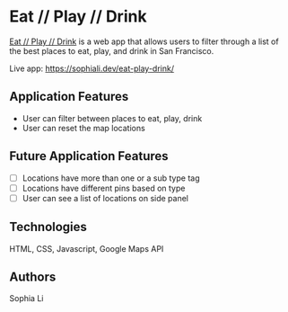 # Eat // Play // Drink
[Eat // Play // Drink](https://sophiali.dev/eat-play-drink/) is a web app that allows users to filter through a list of the best places to eat, play, and drink in San Francisco.

Live app: https://sophiali.dev/eat-play-drink/

## Application Features
- User can filter between places to eat, play, drink
- User can reset the map locations

## Future Application Features
- [ ] Locations have more than one or a sub type tag
- [ ] Locations have different pins based on type
- [ ] User can see a list of locations on side panel

## Technologies
HTML, CSS, Javascript, Google Maps API

## Authors
Sophia Li

